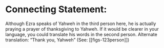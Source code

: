 # Connecting Statement:

Although Ezra speaks of Yahweh in the third person here, he is actually praying a prayer of thanksgiving to Yahweh. If it would be clearer in your language, you could translate his words in the second person. Alternate translation: “Thank you, Yahweh” (See: [[figs-123person]])